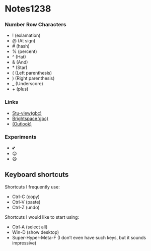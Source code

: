 # Notes1238
### Number Row Characters
* ! (exlamation)
* @ (At sign)
* \# (hash)
* % (percent)
* ^ (Hat)
* & (And)
* \* (Star)
* \( (Left parenthesis)
* \) (Right parenthesis)
*  _ (Underscore)
*  \+ (plus)
### Links
* [Stu-view(gbc)](https://https://stuview.georgebrown.ca//)
* [Brightspace(gbc)](https://learn.georgebrown.ca/d2l/home)
* [(Outlook)](https://outlook.office.com/mail/)
### Experiments
* :two_hearts:
* :heart_eyes:
* :satisfied:

## Keyboard shortcuts
Shortcuts I frequently use: 
- Ctrl-C (copy)
- Ctrl-V (paste)
- Ctrl-Z (undo)

Shortcuts I would like to start using: 
- Ctrl-A (select all)
- Win-D (show desktop)
- Super-Hyper-Meta-F (I don’t even have such keys, but it sounds impressive)
   
 
